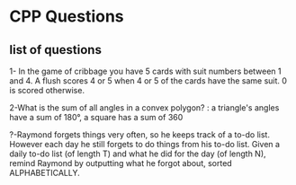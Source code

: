# CPP Questions

## list of questions

1- In the game of cribbage you have 5 cards with suit numbers between 1 and 4. A flush scores 4 or 5 when 4 or 5 of the cards have the same suit. 0 is scored otherwise.

2-What is the sum of all angles in a convex polygon? : a triangle's angles have a sum of 180°, a square has a sum of 360

?-Raymond forgets things very often, so he keeps track of a to-do list. However each day he still forgets to do things from his to-do list. Given a daily to-do list (of length T) and what he did for the day (of length N), remind Raymond by outputting what he forgot about, sorted ALPHABETICALLY.

